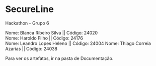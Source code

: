 # SecureLine
Hackathon - Grupo 6

Nome: Blanca Ribeiro Silva || Código: 24020\
Nome: Haroldo Filho || Código: 24176\
Nome: Leandro Lopes Heleno || Código: 24004
Nome: Thiago Correia Azarias || Código: 24038


Para ver os artefatos, ir na pasta de Documentação.
